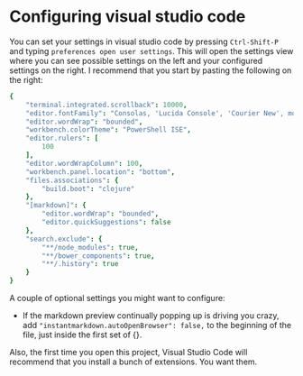 # Configuring visual studio code

You can set your settings in visual studio code by pressing `Ctrl-Shift-P` and typing `preferences open user settings`.  This will open the settings view where you can see possible settings on the left and your configured settings on the right.  I recommend that you start by pasting the following on the right:

``` cson
{
    "terminal.integrated.scrollback": 10000,
    "editor.fontFamily": "Consolas, 'Lucida Console', 'Courier New', monospace",
    "editor.wordWrap": "bounded",
    "workbench.colorTheme": "PowerShell ISE",
    "editor.rulers": [
        100
    ],
    "editor.wordWrapColumn": 100,
    "workbench.panel.location": "bottom",
    "files.associations": {
        "build.boot": "clojure"
    },
    "[markdown]": {
        "editor.wordWrap": "bounded",
        "editor.quickSuggestions": false
    },
    "search.exclude": {
        "**/node_modules": true,
        "**/bower_components": true,
        "**/.history": true
    }
}
```

A couple of optional settings you might want to configure:

* If the markdown preview continually popping up is driving you crazy, add `"instantmarkdown.autoOpenBrowser": false,` to the beginning of the file, just inside the first set of {}.

Also, the first time you open this project, Visual Studio Code will recommend that you install a bunch of extensions.  You want them.
